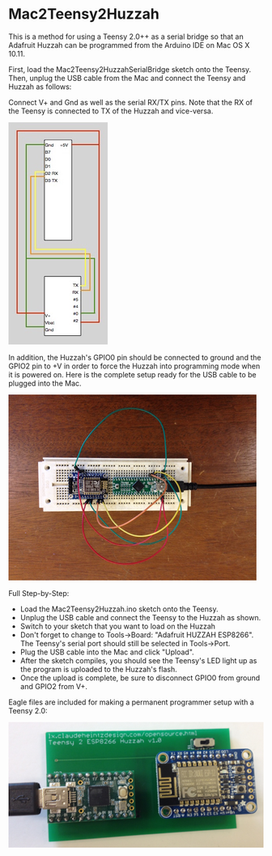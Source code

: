 # Mac2Teensy2Huzzah
This is a method for using a Teensy 2.0++ as a serial bridge so that an Adafruit Huzzah can be programmed from the Arduino IDE on Mac OS X 10.11.

First, load the Mac2Teensy2HuzzahSerialBridge sketch onto the Teensy.  Then, unplug the USB cable from the Mac and connect the Teensy and Huzzah as follows:

Connect V+ and Gnd as well as the serial RX/TX pins.  Note that the RX of the Teensy is connected to TX of the Huzzah and vice-versa.

![Connections](connections.jpg)

In addition, the Huzzah's GPIO0 pin should be connected to ground and the GPIO2 pin to +V in order to force the Huzzah into programming mode when it is powered on.  Here is the complete setup ready for the USB cable to be plugged into the Mac.

![Photo](photo.jpg)

Full Step-by-Step:
* Load the Mac2Teensy2Huzzah.ino sketch onto the Teensy.
* Unplug the USB cable and connect the Teensy to the Huzzah as shown.
* Switch to your sketch that you want to load on the Huzzah
* Don't forget to change to Tools->Board: "Adafruit HUZZAH ESP8266".  The Teensy's serial port should still be selected in Tools->Port.
* Plug the USB cable into the Mac and click "Upload".
* After the sketch compiles, you should see the Teensy's LED light up as the program is uploaded to the Huzzah's flash.
* Once the upload is complete, be sure to disconnect GPIO0 from ground and GPIO2 from V+.



Eagle files are included for making a permanent programmer setup with a Teensy 2.0:

![Photo](board.jpg)
